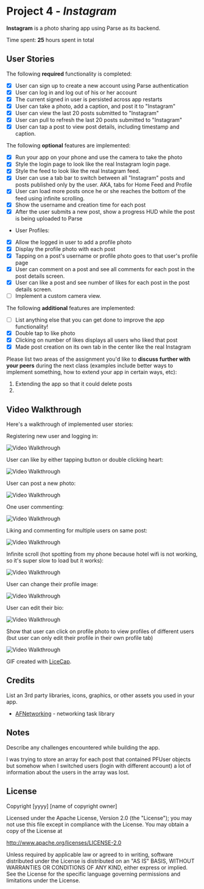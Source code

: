 # Project 4 - *Instagram*

**Instagram** is a photo sharing app using Parse as its backend.

Time spent: **25** hours spent in total

## User Stories

The following **required** functionality is completed:

- [x] User can sign up to create a new account using Parse authentication
- [x] User can log in and log out of his or her account
- [x] The current signed in user is persisted across app restarts
- [x] User can take a photo, add a caption, and post it to "Instagram"
- [x] User can view the last 20 posts submitted to "Instagram"
- [x] User can pull to refresh the last 20 posts submitted to "Instagram"
- [x] User can tap a post to view post details, including timestamp and caption.

The following **optional** features are implemented:

- [x] Run your app on your phone and use the camera to take the photo
- [x] Style the login page to look like the real Instagram login page.
- [x] Style the feed to look like the real Instagram feed.
- [x] User can use a tab bar to switch between all "Instagram" posts and posts published only by the user. AKA, tabs for Home Feed and Profile
- [x] User can load more posts once he or she reaches the bottom of the feed using infinite scrolling.
- [x] Show the username and creation time for each post
- [x] After the user submits a new post, show a progress HUD while the post is being uploaded to Parse
- User Profiles:
- [x] Allow the logged in user to add a profile photo
- [x] Display the profile photo with each post
- [x] Tapping on a post's username or profile photo goes to that user's profile page
- [x] User can comment on a post and see all comments for each post in the post details screen.
- [x] User can like a post and see number of likes for each post in the post details screen.
- [ ] Implement a custom camera view.

The following **additional** features are implemented:

- [ ] List anything else that you can get done to improve the app functionality!
- [x] Double tap to like photo
- [x] Clicking on number of likes displays all users who liked that post
- [x] Made post creation on its own tab in the center like the real Instagram

Please list two areas of the assignment you'd like to **discuss further with your peers** during the next class (examples include better ways to implement something, how to extend your app in certain ways, etc):

1. Extending the app so that it could delete posts
2. 

## Video Walkthrough

Here's a walkthrough of implemented user stories:

Registering new user and logging in:

<img src='https://recordit.co/6kFCANxHv2.gif' title='Video Walkthrough' width='' alt='Video Walkthrough' />

User can like by either tapping button or double clicking heart:

<img src='https://recordit.co/e20cJjkXw9.gif' title='Video Walkthrough' width='' alt='Video Walkthrough' />

User can post a new photo:

<img src='https://recordit.co/JHwoKo6E67.gif' title='Video Walkthrough' width='' alt='Video Walkthrough' />

One user commenting:

<img src='https://recordit.co/BiiYhyFHc0.gif' title='Video Walkthrough' width='' alt='Video Walkthrough' />

Liking and commenting for multiple users on same post:

<img src='https://recordit.co/jMGjlelqFk.gif' title='Video Walkthrough' width='' alt='Video Walkthrough' />

Infinite scroll (hot spotting from my phone because hotel wifi is not working, so it's super slow to load but it works):

<img src='https://recordit.co/8S93X1WeHo.gif' title='Video Walkthrough' width='' alt='Video Walkthrough' />

User can change their profile image:

<img src='http://recordit.co/FQKbX4DWbZ.gif' title='Video Walkthrough' width='' alt='Video Walkthrough' />

User can edit their bio:

<img src='https://recordit.co/XosOyJ8xl2.gif' title='Video Walkthrough' width='' alt='Video Walkthrough' />

Show that user can click on profile photo to view profiles of different users (but user can only edit their profile in their own profile tab)

<img src='https://recordit.co/t5bGkifxPA.gif' title='Video Walkthrough' width='' alt='Video Walkthrough' />

GIF created with [LiceCap](http://www.cockos.com/licecap/).

## Credits

List an 3rd party libraries, icons, graphics, or other assets you used in your app.

- [AFNetworking](https://github.com/AFNetworking/AFNetworking) - networking task library


## Notes

Describe any challenges encountered while building the app.

I was trying to store an array for each post that contained PFUser objects but somehow when I switched users (login with different account) a lot of information about the users in the array was lost.

## License

Copyright [yyyy] [name of copyright owner]

Licensed under the Apache License, Version 2.0 (the "License");
you may not use this file except in compliance with the License.
You may obtain a copy of the License at

http://www.apache.org/licenses/LICENSE-2.0

Unless required by applicable law or agreed to in writing, software
distributed under the License is distributed on an "AS IS" BASIS,
WITHOUT WARRANTIES OR CONDITIONS OF ANY KIND, either express or implied.
See the License for the specific language governing permissions and
limitations under the License.

